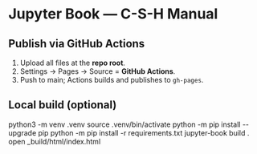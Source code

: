 # Jupyter Book — C-S-H Manual

## Publish via GitHub Actions
1) Upload all files at the **repo root**.
2) Settings → Pages → Source = **GitHub Actions**.
3) Push to main; Actions builds and publishes to `gh-pages`.

## Local build (optional)
python3 -m venv .venv
source .venv/bin/activate
python -m pip install --upgrade pip
python -m pip install -r requirements.txt
jupyter-book build .
open _build/html/index.html
